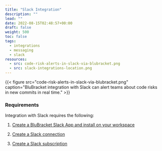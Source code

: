 ```yaml
---
title: "Slack Integration"
description: ""
lead: ""
date: 2022-08-15T02:48:57+00:00
draft: false
weight: 500
toc: false
tags:
  - integrations
  - messaging
  - slack
resources:
  - src: code-risk-alerts-in-slack-via-blubracket.png
  - src: slack-integrations-location.png
---
```

{{< figure src="code-risk-alerts-in-slack-via-blubracket.png" caption="BluBracket integration with Slack can alert teams about code risks in new commits in real time." >}}

### Requirements

Integration with Slack requires the following:

1. [Create a BluBracket Slack App and install on your workspace](/how-to/messaging/slack/app/)

2. [Create a Slack connection](/how-to/messaging/slack/connection/)

3. [Create a Slack subscription](/how-to/messaging/slack/subscription/)
